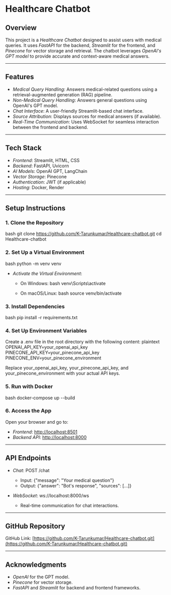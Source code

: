 # Healthcare Chatbot

## Overview
This project is a *Healthcare Chatbot* designed to assist users with medical queries. It uses *FastAPI* for the backend, *Streamlit* for the frontend, and *Pinecone* for vector storage and retrieval. The chatbot leverages *OpenAI's GPT model* to provide accurate and context-aware medical answers.

---



## Features
- *Medical Query Handling*: Answers medical-related questions using a retrieval-augmented generation (RAG) pipeline.
- *Non-Medical Query Handling*: Answers general questions using OpenAI's GPT model.
- *Chat Interface*: A user-friendly Streamlit-based chat interface.
- *Source Attribution*: Displays sources for medical answers (if available).
- *Real-Time Communication*: Uses WebSocket for seamless interaction between the frontend and backend.

---

## Tech Stack
- *Frontend*: Streamlit, HTML, CSS
- *Backend*: FastAPI, Uvicorn
- *AI Models*: OpenAI GPT, LangChain
- *Vector Storage*: Pinecone
- *Authentication*: JWT (if applicable)
- *Hosting*: Docker, Render

---

## Setup Instructions

### 1. Clone the Repository
bash
git clone https://github.com/K-Tarunkumar/Healthcare-chatbot.git
cd Healthcare-chatbot


### 2. Set Up a Virtual Environment
bash
python -m venv venv


- *Activate the Virtual Environment*:
  - On Windows:
    bash
    venv\Scripts\activate
    
  - On macOS/Linux:
    bash
    source venv/bin/activate
    

### 3. Install Dependencies
bash
pip install -r requirements.txt


### 4. Set Up Environment Variables
Create a .env file in the root directory with the following content:
plaintext
OPENAI_API_KEY=your_openai_api_key
PINECONE_API_KEY=your_pinecone_api_key
PINECONE_ENV=your_pinecone_environment


Replace your_openai_api_key, your_pinecone_api_key, and your_pinecone_environment with your actual API keys.

### 5. Run with Docker
bash
docker-compose up --build


### 6. Access the App
Open your browser and go to:
- *Frontend*: [http://localhost:8501](http://localhost:8501)
- *Backend API*: [http://localhost:8000](http://localhost:8000)

---

## API Endpoints
- *Chat*: POST /chat
  - Input: {"message": "Your medical question"}
  - Output: {"answer": "Bot's response", "sources": [...]}

- *WebSocket*: ws://localhost:8000/ws
  - Real-time communication for chat interactions.

---

## GitHub Repository
GitHub Link: [https://github.com/K-Tarunkumar/Healthcare-chatbot.git](https://github.com/K-Tarunkumar/Healthcare-chatbot.git)



---

## Acknowledgments
- *OpenAI* for the GPT model.
- *Pinecone* for vector storage.
- *FastAPI* and *Streamlit* for backend and frontend frameworks.
